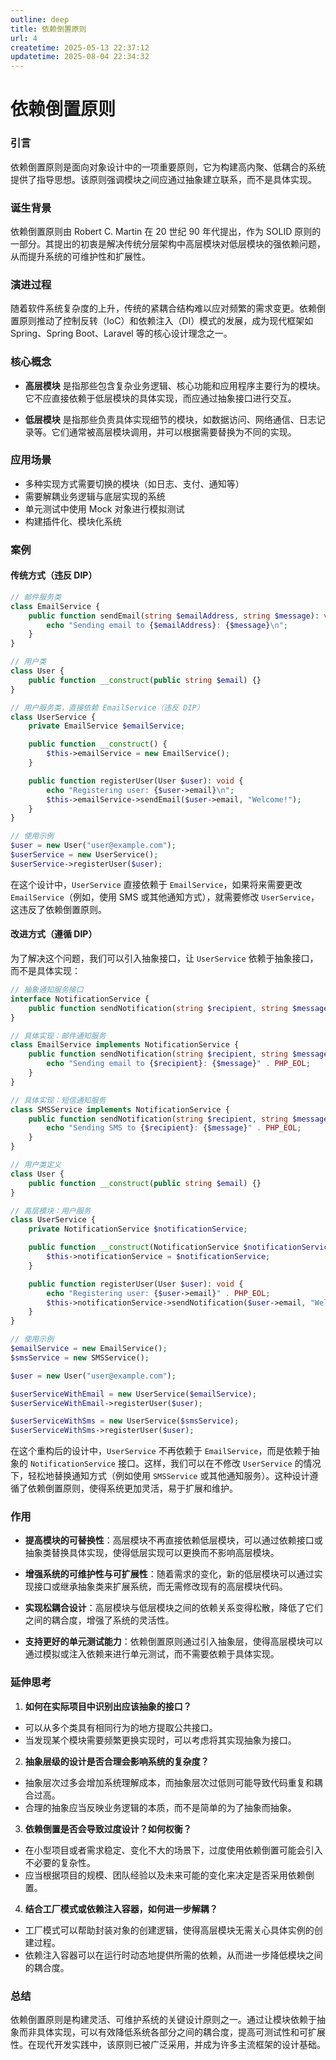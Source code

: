 ```yaml
---
outline: deep
title: 依赖倒置原则
url: 4
createtime: 2025-05-13 22:37:12
updatetime: 2025-08-04 22:34:32
---
```


# 依赖倒置原则

### 引言
依赖倒置原则是面向对象设计中的一项重要原则，它为构建高内聚、低耦合的系统提供了指导思想。该原则强调模块之间应通过抽象建立联系，而不是具体实现。

### 诞生背景
依赖倒置原则由 Robert C. Martin 在 20 世纪 90 年代提出，作为 SOLID 原则的一部分。其提出的初衷是解决传统分层架构中高层模块对低层模块的强依赖问题，从而提升系统的可维护性和扩展性。

### 演进过程
随着软件系统复杂度的上升，传统的紧耦合结构难以应对频繁的需求变更。依赖倒置原则推动了控制反转（IoC）和依赖注入（DI）模式的发展，成为现代框架如 Spring、Spring Boot、Laravel 等的核心设计理念之一。

### 核心概念
- **高层模块** 是指那些包含复杂业务逻辑、核心功能和应用程序主要行为的模块。它不应直接依赖于低层模块的具体实现，而应通过抽象接口进行交互。

- **低层模块** 是指那些负责具体实现细节的模块，如数据访问、网络通信、日志记录等。它们通常被高层模块调用，并可以根据需要替换为不同的实现。

### 应用场景
- 多种实现方式需要切换的模块（如日志、支付、通知等）
- 需要解耦业务逻辑与底层实现的系统
- 单元测试中使用 Mock 对象进行模拟测试
- 构建插件化、模块化系统

### 案例
#### 传统方式（违反 DIP）
```php
// 邮件服务类
class EmailService {
    public function sendEmail(string $emailAddress, string $message): void {
        echo "Sending email to {$emailAddress}: {$message}\n";
    }
}

// 用户类
class User {
    public function __construct(public string $email) {}
}

// 用户服务类，直接依赖 EmailService（违反 DIP）
class UserService {
    private EmailService $emailService;

    public function __construct() {
        $this->emailService = new EmailService();
    }

    public function registerUser(User $user): void {
        echo "Registering user: {$user->email}\n";
        $this->emailService->sendEmail($user->email, "Welcome!");
    }
}

// 使用示例
$user = new User("user@example.com");
$userService = new UserService();
$userService->registerUser($user);
```

在这个设计中，`UserService` 直接依赖于 `EmailService`，如果将来需要更改 `EmailService`（例如，使用 SMS 或其他通知方式），就需要修改 `UserService`，这违反了依赖倒置原则。

#### 改进方式（遵循 DIP）
为了解决这个问题，我们可以引入抽象接口，让 `UserService` 依赖于抽象接口，而不是具体实现：

```php
// 抽象通知服务接口
interface NotificationService {
    public function sendNotification(string $recipient, string $message): void;
}

// 具体实现：邮件通知服务
class EmailService implements NotificationService {
    public function sendNotification(string $recipient, string $message): void {
        echo "Sending email to {$recipient}: {$message}" . PHP_EOL;
    }
}

// 具体实现：短信通知服务
class SMSService implements NotificationService {
    public function sendNotification(string $recipient, string $message): void {
        echo "Sending SMS to {$recipient}: {$message}" . PHP_EOL;
    }
}

// 用户类定义
class User {
    public function __construct(public string $email) {}
}

// 高层模块：用户服务
class UserService {
    private NotificationService $notificationService;

    public function __construct(NotificationService $notificationService) {
        $this->notificationService = $notificationService;
    }

    public function registerUser(User $user): void {
        echo "Registering user: {$user->email}" . PHP_EOL;
        $this->notificationService->sendNotification($user->email, "Welcome!");
    }
}

// 使用示例
$emailService = new EmailService();
$smsService = new SMSService();

$user = new User("user@example.com");

$userServiceWithEmail = new UserService($emailService);
$userServiceWithEmail->registerUser($user);

$userServiceWithSms = new UserService($smsService);
$userServiceWithSms->registerUser($user);
```

在这个重构后的设计中，`UserService` 不再依赖于 `EmailService`，而是依赖于抽象的 `NotificationService` 接口。这样，我们可以在不修改 `UserService` 的情况下，轻松地替换通知方式（例如使用 `SMSService` 或其他通知服务）。这种设计遵循了依赖倒置原则，使得系统更加灵活，易于扩展和维护。

### 作用
- **提高模块的可替换性**：高层模块不再直接依赖低层模块，可以通过依赖接口或抽象类替换具体实现，使得低层实现可以更换而不影响高层模块。

- **增强系统的可维护性与可扩展性**：随着需求的变化，新的低层模块可以通过实现接口或继承抽象类来扩展系统，而无需修改现有的高层模块代码。

- **实现松耦合设计**：高层模块与低层模块之间的依赖关系变得松散，降低了它们之间的耦合度，增强了系统的灵活性。

- **支持更好的单元测试能力**：依赖倒置原则通过引入抽象层，使得高层模块可以通过模拟或注入依赖来进行单元测试，而不需要依赖于具体实现。

### 延伸思考
1. **如何在实际项目中识别出应该抽象的接口？**
- 可以从多个类具有相同行为的地方提取公共接口。
- 当发现某个模块需要频繁更换实现时，可以考虑将其实现抽象为接口。

2. **抽象层级的设计是否合理会影响系统的复杂度？**
- 抽象层次过多会增加系统理解成本，而抽象层次过低则可能导致代码重复和耦合过高。
- 合理的抽象应当反映业务逻辑的本质，而不是简单的为了抽象而抽象。

3. **依赖倒置是否会导致过度设计？如何权衡？**
- 在小型项目或者需求稳定、变化不大的场景下，过度使用依赖倒置可能会引入不必要的复杂性。
- 应当根据项目的规模、团队经验以及未来可能的变化来决定是否采用依赖倒置。

4. **结合工厂模式或依赖注入容器，如何进一步解耦？**
- 工厂模式可以帮助封装对象的创建逻辑，使得高层模块无需关心具体实例的创建过程。
- 依赖注入容器可以在运行时动态地提供所需的依赖，从而进一步降低模块之间的耦合度。

### 总结
依赖倒置原则是构建灵活、可维护系统的关键设计原则之一。通过让模块依赖于抽象而非具体实现，可以有效降低系统各部分之间的耦合度，提高可测试性和可扩展性。在现代开发实践中，该原则已被广泛采用，并成为许多主流框架的设计基础。